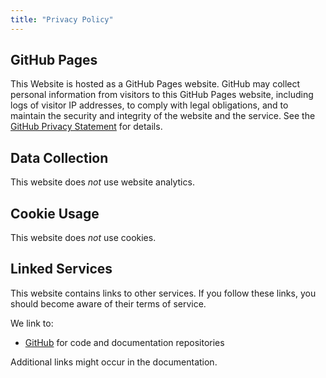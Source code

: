 ```yaml
---
title: "Privacy Policy"
---
```


## GitHub Pages

This Website is hosted as a GitHub Pages website. GitHub may collect personal information from visitors to this GitHub Pages website, including logs of visitor IP addresses, to comply with legal obligations, and to maintain the security and integrity of the website and the service. See the [GitHub Privacy Statement](https://docs.github.com/en/site-policy/privacy-policies/github-privacy-statement) for details.


## Data Collection

This website does *not* use website analytics.


## Cookie Usage

This website does *not* use cookies.


## Linked Services

This website contains links to other services. If you follow these links, you should become aware of their terms of service.

We link to:

* [GitHub](https://docs.github.com/en/site-policy/github-terms/github-terms-of-service) for code and documentation repositories

Additional links might occur in the documentation.

